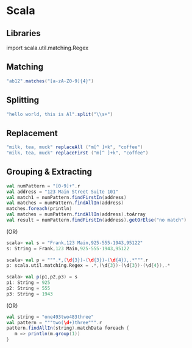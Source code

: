 # Scala  
  
## Libraries  
import scala.util.matching.Regex
  
## Matching  
```scala
"ab12".matches("[a-zA-Z0-9]{4}")  
```
  
## Splitting  
```scala
"hello world, this is Al".split("\\s+")  
```  
## Replacement  
```scala
"milk, tea, muck" replaceAll ("m[^ ]+k", "coffee")  
"milk, tea, muck" replaceFirst ("m[^ ]+k", "coffee")  
```  
## Grouping & Extracting  
```scala
val numPattern = "[0-9]+".r  
val address = "123 Main Street Suite 101"  
val match1 = numPattern.findFirstIn(address)  
val matches = numPattern.findAllIn(address)  
matches.foreach(println)  
val matches = numPattern.findAllIn(address).toArray  
val result = numPattern.findFirstIn(address).getOrElse("no match")  
```
(OR)  
```scala
scala> val s = "Frank,123 Main,925-555-1943,95122"  
s: String = Frank,123 Main,925-555-1943,95122  
  
scala> val p = """.*,(\d{3})-(\d{3})-(\d{4}),.*""".r  
p: scala.util.matching.Regex = .*,(\d{3})-(\d{3})-(\d{4}),.*  
  
scala> val p(p1,p2,p3) = s  
p1: String = 925  
p2: String = 555  
p3: String = 1943    
```
(OR)  
```scala
val string = "one493two483three"
val pattern = """two(\d+)three""".r
pattern.findAllIn(string).matchData foreach {
   m => println(m.group(1))
}
```
